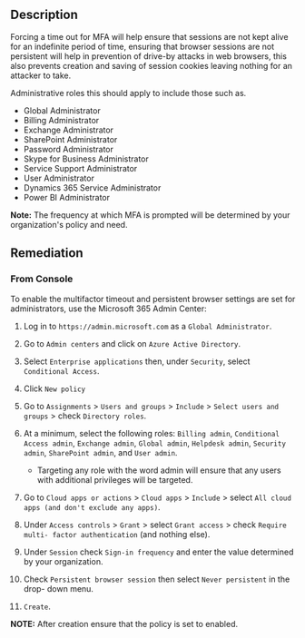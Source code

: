 ## Description

Forcing a time out for MFA will help ensure that sessions are not kept alive for an indefinite period of time, ensuring that browser sessions are not persistent will help in prevention of drive-by attacks in web browsers, this also prevents creation and saving of session cookies leaving nothing for an attacker to take.

Administrative roles this should apply to include those such as.

- Global Administrator
- Billing Administrator
- Exchange Administrator
- SharePoint Administrator
- Password Administrator
- Skype for Business Administrator
- Service Support Administrator
- User Administrator
- Dynamics 365 Service Administrator
- Power BI Administrator

**Note:** The frequency at which MFA is prompted will be determined by your organization's policy and need.

## Remediation

### From Console

To enable the multifactor timeout and persistent browser settings are set for administrators, use the Microsoft 365 Admin Center:

1. Log in to `https://admin.microsoft.com` as a `Global Administrator`.
2. Go to `Admin centers` and click on `Azure Active Directory`.
3. Select `Enterprise applications` then, under `Security`, select `Conditional Access`.
4. Click `New policy`
5. Go to `Assignments` > `Users and groups` > `Include` > `Select users and groups` > check `Directory roles`.
6. At a minimum, select the following roles: `Billing admin`, `Conditional Access admin`, `Exchange admin`, `Global admin`, `Helpdesk admin`, `Security admin`, `SharePoint admin`, and `User admin`.

   - Targeting any role with the word admin will ensure that any users with additional privileges will be targeted.

7. Go to `Cloud apps or actions` > `Cloud apps` > `Include` > select `All cloud apps (and don't exclude any apps)`.
8. Under `Access controls` > `Grant` > select `Grant access` > check `Require multi- factor authentication` (and nothing else).
9. Under `Session` check `Sign-in frequency` and enter the value determined by your organization.
10. Check `Persistent browser session` then select `Never persistent` in the drop- down menu.
11. `Create`.

**NOTE:** After creation ensure that the policy is set to enabled.
